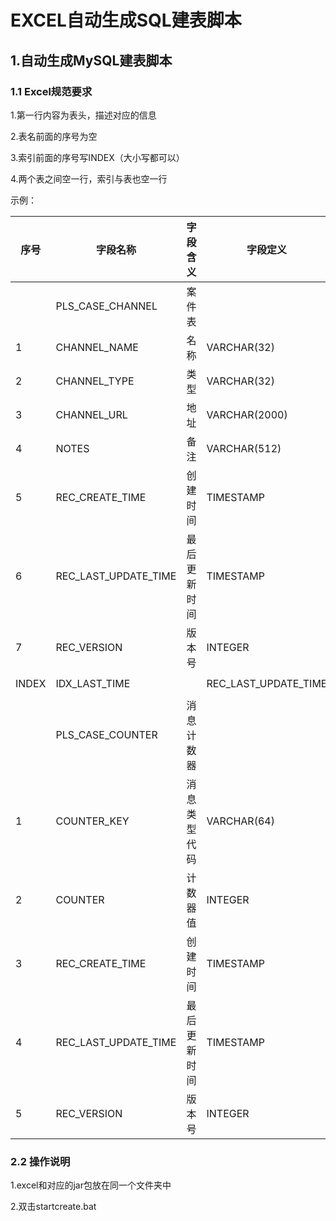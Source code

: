 # EXCEL自动生成SQL建表脚本

## 1.自动生成MySQL建表脚本

### 1.1 Excel规范要求

1.第一行内容为表头，描述对应的信息

2.表名前面的序号为空

3.索引前面的序号写INDEX（大小写都可以）

4.两个表之间空一行，索引与表也空一行

示例：

| 序号  | 字段名称             | 字段含义     | 字段定义             | 主键序号 | 允许为空 | 缺省值            | 备注信息 | 值域 |
| ----- | -------------------- | ------------ | -------------------- | -------- | -------- | ----------------- | -------- | ---- |
|       | PLS_CASE_CHANNEL     | 案件表       |                      |          |          |                   |          |      |
| 1     | CHANNEL_NAME         | 名称         | VARCHAR(32)          | 1        | N        |                   |          |      |
| 2     | CHANNEL_TYPE         | 类型         | VARCHAR(32)          | 2        | N        |                   |          |      |
| 3     | CHANNEL_URL          | 地址         | VARCHAR(2000)        |          | N        |                   |          |      |
| 4     | NOTES                | 备注         | VARCHAR(512)         |          |          |                   |          |      |
| 5     | REC_CREATE_TIME      | 创建时间     | TIMESTAMP            |          | N        | CURRENT_TIMESTAMP |          |      |
| 6     | REC_LAST_UPDATE_TIME | 最后更新时间 | TIMESTAMP            |          | N        | CURRENT_TIMESTAMP |          |      |
| 7     | REC_VERSION          | 版本号       | INTEGER              |          | N        | 0                 |          |      |
|       |                      |              |                      |          |          |                   |          |      |
| INDEX | IDX_LAST_TIME        |              | REC_LAST_UPDATE_TIME |          |          |                   |          |      |
|       |                      |              |                      |          |          |                   |          |      |
|       | PLS_CASE_COUNTER     | 消息计数器   |                      |          |          |                   | 计数器   |      |
| 1     | COUNTER_KEY          | 消息类型代码 | VARCHAR(64)          | 1        | N        |                   |          |      |
| 2     | COUNTER              | 计数器值     | INTEGER              |          |          |                   |          |      |
| 3     | REC_CREATE_TIME      | 创建时间     | TIMESTAMP            |          | N        | CURRENT_TIMESTAMP |          |      |
| 4     | REC_LAST_UPDATE_TIME | 最后更新时间 | TIMESTAMP            |          | N        | CURRENT_TIMESTAMP |          |      |
| 5     | REC_VERSION          | 版本号       | INTEGER              |          | N        | 0                 |          |      |

### 2.2 操作说明

1.excel和对应的jar包放在同一个文件夹中

2.双击startcreate.bat

